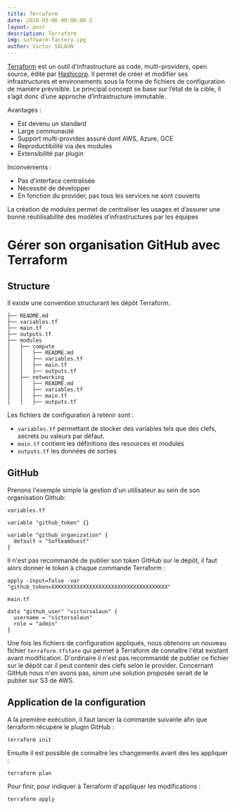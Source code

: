 ```yaml
---
title: Terraform
date: 2018-03-06 00:00:00 Z
layout: post
description: Terraform
img: software-factory.jpg
author: Victor SALAUN
---
```


[Terraform](https://www.terraform.io/) est un outil d’infrastructure as code, multi-providers, open source, édité par [Hashicorp](https://www.hashicorp.com/).
Il permet de créer et modifier ses infrastructures et environements sous la forme de fichiers de configuration de manière prévisible.
Le principal concept se base sur l’état de la cible, il s’agit donc d’une approche d’infrastructure immutable.


Avantages :
* Est devenu un standard
* Large communauté
* Support multi-provides assuré dont AWS, Azure, GCE
* Reproductibilité via des modules
* Extensibilité par plugin


Inconvénients :
* Pas d’interface centralisée
* Nécessité de développer
* En fonction du provider, pas tous les services ne sont couverts

La création de modules permet de centraliser les usages et d’assurer une bonne réutilisabilité des modèles d’infrastructures par les équipes

# Gérer son organisation GitHub avec Terraform

## Structure

Il existe une convention structurant les dépôt Terraform.

    ├── README.md
    ├── variables.tf
    ├── main.tf
    ├── outputs.tf
    ├── modules
    │   ├── compute
    │   │   ├── README.md
    │   │   ├── variables.tf
    │   │   ├── main.tf
    │   │   ├── outputs.tf
    │   ├── networking
    │   │   ├── README.md
    │   │   ├── variables.tf
    │   │   ├── main.tf
    │   │   ├── outputs.tf

Les fichiers de configuration à retenir sont :
* `variables.tf` permettant de stocker des variables tels que des clefs, secrets ou valeurs par défaut.
* `main.tf` contient les définitions des resources et modules
* `outputs.tf` les données de sorties

## GitHub

Prenons l'exemple simple la gestion d'un utilisateur au sein de son organisation Github:

`variables.tf`

    variable "github_token" {}
    
    variable "github_organization" {
      default = "SofteamOuest"
    }
    
Il n'est pas recommandé de publier son token GitHub sur le dépôt, il faut alors donner le token à chaque commande Terraform :

    apply -input=false -var "github_token=XXXXXXXXXXXXXXXXXXXXXXXXXXXXXXXXXXXXX"
    

`main.tf`

    data "github_user" "victorsalaun" {
      username = "victorsalaun"
      role = "admin"
    }

Une fois les fichiers de configuration appliqués, nous obtenons un nouveau fichier `terraform.tfstate` qui permet à Terraform de connaître l'état existant avant modification.
D'ordinaire il n'est pas recommandé de publier ce fichier sur le dépôt car il peut contenir des clefs selon le provider. Concernant GitHub nous n'en avons pas, sinon une solution proposée serait de le publier sur S3 de AWS.

## Application de la configuration

A la première exécution, il faut lancer la commande suivante afin que terraform récupère le plugin GitHub :

    terraform init
    
Ensuite il est possible de connaître les changements avant des les appliquer :

    terraform plan

Pour finir, pour indiquer à Terraform d'appliquer les modifications :

    terraform apply
